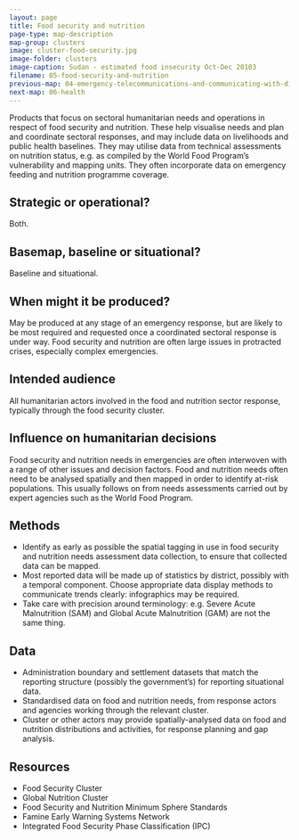 ```yaml
---
layout: page
title: Food security and nutrition
page-type: map-description
map-group: clusters
image: cluster-food-security.jpg
image-folder: clusters
image-caption: Sudan - estimated food insecurity Oct-Dec 20103
filename: 05-food-security-and-nutrition
previous-map: 04-emergency-telecommunications-and-communicating-with-disaster-affected-communities
next-map: 06-health
---
```

Products that focus on sectoral humanitarian needs and operations in respect of food security and nutrition. These help visualise needs and plan and coordinate sectoral responses, and may include data on livelihoods and public health baselines. They may utilise data from technical assessments on nutrition status, e.g. as compiled by the World Food Program’s vulnerability and mapping units. They often incorporate data on emergency feeding and nutrition programme coverage.

## Strategic or operational?

Both.

## Basemap, baseline or situational?

Baseline and situational.

## When might it be produced?

May be produced at any stage of an emergency response, but are likely to be most required and requested once a coordinated sectoral response is under way. Food security and nutrition are often large issues in protracted crises, especially complex emergencies.

## Intended audience

All humanitarian actors involved in the food and nutrition sector response, typically through the food security cluster.

## Influence on humanitarian decisions

Food security and nutrition needs in emergencies are often interwoven with a range of other issues and decision factors. Food and nutrition needs often need to be analysed spatially and then mapped in order to identify at-risk populations. This usually follows on from needs assessments carried out by expert agencies such as the World Food Program.

## Methods

* Identify as early as possible the spatial tagging in use in food security and nutrition needs assessment data collection, to ensure that collected data can be mapped.
* Most reported data will be made up of statistics by district, possibly with a temporal component. Choose appropriate data display methods to communicate trends clearly: infographics may be required.
* Take care with precision around terminology: e.g. Severe Acute Malnutrition \(SAM\) and Global Acute Malnutrition \(GAM\) are not the same thing.

## Data

* Administration boundary and settlement datasets that match the reporting structure \(possibly the government’s\) for reporting situational data.
* Standardised data on food and nutrition needs, from response actors and agencies working through the relevant cluster.
* Cluster or other actors may provide spatially-analysed data on food and nutrition distributions and activities, for response planning and gap analysis.

## Resources

* Food Security Cluster
* Global Nutrition Cluster
* Food Security and Nutrition Minimum Sphere Standards
* Famine Early Warning Systems Network
* Integrated Food Security Phase Classification \(IPC\)

